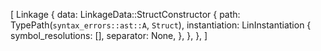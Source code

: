 [
    Linkage {
        data: LinkageData::StructConstructor {
            path: TypePath(`syntax_errors::ast::A`, `Struct`),
            instantiation: LinInstantiation {
                symbol_resolutions: [],
                separator: None,
            },
        },
    },
]